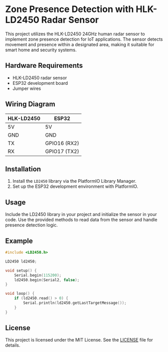 # Zone Presence Detection with HLK-LD2450 Radar Sensor

This project utilizes the HLK-LD2450 24GHz human radar sensor to implement zone presence detection for IoT applications. The sensor detects movement and presence within a designated area, making it suitable for smart home and security systems.

## Hardware Requirements

- HLK-LD2450 radar sensor
- ESP32 development board
- Jumper wires

## Wiring Diagram

| HLK-LD2450 | ESP32          |
|------------|----------------|
| 5V         | 5V             |
| GND        | GND            |
| TX         | GPIO16 (RX2)   |
| RX         | GPIO17 (TX2)   |

## Installation

1. Install the `LD2450` library via the PlatformIO Library Manager.
2. Set up the ESP32 development environment with PlatformIO.

## Usage

Include the LD2450 library in your project and initialize the sensor in your code. Use the provided methods to read data from the sensor and handle presence detection logic.

## Example

```cpp
#include <LD2450.h>

LD2450 ld2450;

void setup() {
    Serial.begin(115200);
    ld2450.begin(Serial2, false);
}

void loop() {
    if (ld2450.read() > 0) {
        Serial.println(ld2450.getLastTargetMessage());
    }
}
```

## License

This project is licensed under the MIT License. See the [LICENSE](LICENSE) file for details.
